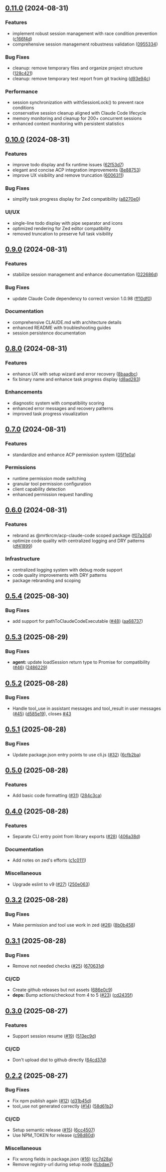 ## [0.11.0](https://github.com/mrtkrcm/acp-claude-code-bridge/compare/v0.10.0...v0.11.0) (2024-08-31)

### Features

* implement robust session management with race condition prevention ([c166f4d](https://github.com/mrtkrcm/acp-claude-code-bridge/commit/c166f4d))
* comprehensive session management robustness validation ([0955334](https://github.com/mrtkrcm/acp-claude-code-bridge/commit/0955334))

### Bug Fixes

* cleanup: remove temporary files and organize project structure ([128c421](https://github.com/mrtkrcm/acp-claude-code-bridge/commit/128c421))
* cleanup: remove temporary test report from git tracking ([d93e94c](https://github.com/mrtkrcm/acp-claude-code-bridge/commit/d93e94c))

### Performance

* session synchronization with withSessionLock() to prevent race conditions
* conservative session cleanup aligned with Claude Code lifecycle
* memory monitoring and cleanup for 200+ concurrent sessions
* enhanced context monitoring with persistent statistics

## [0.10.0](https://github.com/mrtkrcm/acp-claude-code-bridge/compare/v0.9.0...v0.10.0) (2024-08-31)

### Features

* improve todo display and fix runtime issues ([62f53d7](https://github.com/mrtkrcm/acp-claude-code-bridge/commit/62f53d7))
* elegant and concise ACP integration improvements ([8e88753](https://github.com/mrtkrcm/acp-claude-code-bridge/commit/8e88753))
* improve UX visibility and remove truncation ([6006311](https://github.com/mrtkrcm/acp-claude-code-bridge/commit/6006311))

### Bug Fixes

* simplify task progress display for Zed compatibility ([a8270e0](https://github.com/mrtkrcm/acp-claude-code-bridge/commit/a8270e0))

### UI/UX

* single-line todo display with pipe separator and icons
* optimized rendering for Zed editor compatibility
* removed truncation to preserve full task visibility

## [0.9.0](https://github.com/mrtkrcm/acp-claude-code-bridge/compare/v0.8.0...v0.9.0) (2024-08-31)

### Features

* stabilize session management and enhance documentation ([022686d](https://github.com/mrtkrcm/acp-claude-code-bridge/commit/022686d))

### Bug Fixes

* update Claude Code dependency to correct version 1.0.98 ([ff10df0](https://github.com/mrtkrcm/acp-claude-code-bridge/commit/ff10df0))

### Documentation

* comprehensive CLAUDE.md with architecture details
* enhanced README with troubleshooting guides
* session persistence documentation

## [0.8.0](https://github.com/mrtkrcm/acp-claude-code-bridge/compare/v0.7.0...v0.8.0) (2024-08-31)

### Features

* enhance UX with setup wizard and error recovery ([8baadbc](https://github.com/mrtkrcm/acp-claude-code-bridge/commit/8baadbc))
* fix binary name and enhance task progress display ([d8ad283](https://github.com/mrtkrcm/acp-claude-code-bridge/commit/d8ad283))

### Enhancements

* diagnostic system with compatibility scoring
* enhanced error messages and recovery patterns
* improved task progress visualization

## [0.7.0](https://github.com/mrtkrcm/acp-claude-code-bridge/compare/v0.6.0...v0.7.0) (2024-08-31)

### Features

* standardize and enhance ACP permission system ([05f1e0a](https://github.com/mrtkrcm/acp-claude-code-bridge/commit/05f1e0a))

### Permissions

* runtime permission mode switching
* granular tool permission configuration
* client capability detection
* enhanced permission request handling

## [0.6.0](https://github.com/mrtkrcm/acp-claude-code-bridge/compare/v0.5.4...v0.6.0) (2024-08-31)

### Features

* rebrand as @mrtkrcm/acp-claude-code scoped package ([f07a304](https://github.com/mrtkrcm/acp-claude-code-bridge/commit/f07a304))
* optimize code quality with centralized logging and DRY patterns ([df41899](https://github.com/mrtkrcm/acp-claude-code-bridge/commit/df41899))

### Infrastructure

* centralized logging system with debug mode support
* code quality improvements with DRY patterns
* package rebranding and scoping

## [0.5.4](https://github.com/xuanwo/acp-claude-code/compare/v0.5.3...v0.5.4) (2025-08-30)

### Bug Fixes

* add support for pathToClaudeCodeExecutable ([#48](https://github.com/xuanwo/acp-claude-code/issues/48)) ([aa68737](https://github.com/xuanwo/acp-claude-code/commit/aa68737d3b65bbabcb8af8807d4302707cd09ccc))

## [0.5.3](https://github.com/xuanwo/acp-claude-code/compare/v0.5.2...v0.5.3) (2025-08-29)

### Bug Fixes

* **agent:** update loadSession return type to Promise<void> for compatibility ([#46](https://github.com/xuanwo/acp-claude-code/issues/46)) ([2486229](https://github.com/xuanwo/acp-claude-code/commit/248622985953ec3813c65ea628dc375ff3e28190))

## [0.5.2](https://github.com/xuanwo/acp-claude-code/compare/v0.5.1...v0.5.2) (2025-08-28)

### Bug Fixes

* Handle tool_use in assistant messages and tool_result in user messages ([#45](https://github.com/xuanwo/acp-claude-code/issues/45)) ([d585e19](https://github.com/xuanwo/acp-claude-code/commit/d585e19516a13e406c4316d3ce4b7ac7d55e133f)), closes [#43](https://github.com/xuanwo/acp-claude-code/issues/43)

## [0.5.1](https://github.com/xuanwo/acp-claude-code/compare/v0.5.0...v0.5.1) (2025-08-28)

### Bug Fixes

* Update package.json entry points to use cli.js ([#32](https://github.com/xuanwo/acp-claude-code/issues/32)) ([6cfb2ba](https://github.com/xuanwo/acp-claude-code/commit/6cfb2ba84fead04a37d9fe0d7e7f062429adad08))

## [0.5.0](https://github.com/xuanwo/acp-claude-code/compare/v0.4.0...v0.5.0) (2025-08-28)

### Features

* Add basic code formatting ([#31](https://github.com/xuanwo/acp-claude-code/issues/31)) ([284c3ca](https://github.com/xuanwo/acp-claude-code/commit/284c3ca73356ffde1c7293dba715ac6d03433ef2))

## [0.4.0](https://github.com/xuanwo/acp-claude-code/compare/v0.3.2...v0.4.0) (2025-08-28)

### Features

- Separate CLI entry point from library exports ([#28](https://github.com/xuanwo/acp-claude-code/issues/28)) ([406a38d](https://github.com/xuanwo/acp-claude-code/commit/406a38d3c56754dd45468247a2d35a9c2e070540))

### Documentation

- Add notes on zed's efforts ([c1c0111](https://github.com/xuanwo/acp-claude-code/commit/c1c0111d0fc65ec972a6e3993c405acf116fb23d))

### Miscellaneous

- Upgrade eslint to v9 ([#27](https://github.com/xuanwo/acp-claude-code/issues/27)) ([250e063](https://github.com/xuanwo/acp-claude-code/commit/250e063c4a04de408d1eafc201631602793f6298))

## [0.3.2](https://github.com/xuanwo/acp-claude-code/compare/v0.3.1...v0.3.2) (2025-08-28)

### Bug Fixes

- Make permission and tool use work in zed ([#26](https://github.com/xuanwo/acp-claude-code/issues/26)) ([8b0b458](https://github.com/xuanwo/acp-claude-code/commit/8b0b45852092c2f7b9af6344011a856ee7f7a6d6))

## [0.3.1](https://github.com/xuanwo/acp-claude-code/compare/v0.3.0...v0.3.1) (2025-08-28)

### Bug Fixes

- Remove not needed checks ([#25](https://github.com/xuanwo/acp-claude-code/issues/25)) ([670631d](https://github.com/xuanwo/acp-claude-code/commit/670631debf8ecbdc33957003add12956dc7aa329))

### CI/CD

- Create github releases but not assets ([686e0c9](https://github.com/xuanwo/acp-claude-code/commit/686e0c9606ab3a5d722dc85d79ea2cd83ae305eb))
- **deps:** Bump actions/checkout from 4 to 5 ([#23](https://github.com/xuanwo/acp-claude-code/issues/23)) ([cd2435f](https://github.com/xuanwo/acp-claude-code/commit/cd2435f2467ca312680590f08638540ae432d32e))

## [0.3.0](https://github.com/xuanwo/acp-claude-code/compare/v0.2.2...v0.3.0) (2025-08-27)

### Features

- Support session resume ([#19](https://github.com/xuanwo/acp-claude-code/issues/19)) ([513ec9d](https://github.com/xuanwo/acp-claude-code/commit/513ec9d719178eaf18184c586529f134d0140070))

### CI/CD

- Don't upload dist to github directly ([64cd37d](https://github.com/xuanwo/acp-claude-code/commit/64cd37df1065e880faff38c778aabbb25127b552))

## [0.2.2](https://github.com/xuanwo/acp-claude-code/compare/v0.2.1...v0.2.2) (2025-08-27)

### Bug Fixes

- Fix npm publish again ([#12](https://github.com/xuanwo/acp-claude-code/issues/12)) ([d31b45d](https://github.com/xuanwo/acp-claude-code/commit/d31b45d8bad7be0f602492e726f768157f108abc))
- tool_use not generated correctly ([#14](https://github.com/xuanwo/acp-claude-code/issues/14)) ([58d61b2](https://github.com/xuanwo/acp-claude-code/commit/58d61b2e07ba571c631e7fde5c278d91ea861512))

### CI/CD

- Setup semantic release ([#15](https://github.com/xuanwo/acp-claude-code/issues/15)) ([6cc4507](https://github.com/xuanwo/acp-claude-code/commit/6cc450732904d2fb4d96cd5d170ac4385688f104))
- Use NPM_TOKEN for release ([c98d80d](https://github.com/xuanwo/acp-claude-code/commit/c98d80d53b0ee43f774bc0c764c9bb692fc0b54f))

### Miscellaneous

- Fix wrong fields in package.json ([#16](https://github.com/xuanwo/acp-claude-code/issues/16)) ([cc7d28a](https://github.com/xuanwo/acp-claude-code/commit/cc7d28a7320f808e473826af0780ad730999cb97))
- Remove registry-url during setup node ([fcbdae7](https://github.com/xuanwo/acp-claude-code/commit/fcbdae7c5f9099b434e4b8a2cf0c65efe9b8192e))
